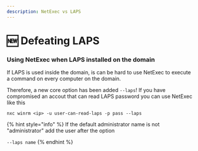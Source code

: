 ```yaml
---
description: NetExec vs LAPS
---
```


# 🆕 Defeating LAPS

### Using NetExec when LAPS installed on the domain

If LAPS is used inside the domain, is can be hard to use NetExec to execute a command on every computer on the domain.

Therefore, a new core option has been added `--laps`! If you have compromised an accout that can read LAPS password you can use NetExec like this

`nxc winrm <ip> -u user-can-read-laps -p pass --laps`

{% hint style="info" %}
If the default administrator name is not "administrator" add the user after the option

`--laps name`
{% endhint %}
